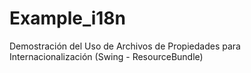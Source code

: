 Example_i18n
============

Demostración del Uso de Archivos de Propiedades para Internacionalización (Swing - ResourceBundle)